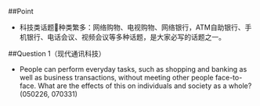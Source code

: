 \#\#Point

* 科技类话题种类繁多：网络购物、电视购物、网络银行，ATM自助银行、手机银行、电话会议、视频会议等多种话题，是大家必写的话题之一。


\#\#Question 1（现代通讯科技）



* People can perform everyday tasks, such as shopping and banking as well as business transactions, without meeting other people face-to-face. What are the effects of this on individuals and society as a whole? \(050226, 070331\)

